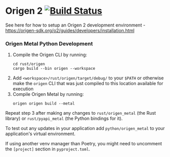 

# Origen 2 [![Build Status](https://github.com/Origen-SDK/o2/workflows/Regression%20Tests/badge.svg)](https://github.com/Origen-SDK/o2/actions?query=workflow%3A%22Regression+Tests%22)

See here for how to setup an Origen 2 development environment - https://origen-sdk.org/o2/guides/developers/installation.html


### Origen Metal Python Development

1. Compile the Origen CLI by running:
   ```text
   cd rust/origen
   cargo build --bin origen --workspace
   ```
2. Add `<workspace>/rust/origen/target/debug/` to your `$PATH` or otherwise make the `origen` CLI
   that was just compiled to this location available for execution
3. Compile Origen Metal by running:
   ```text
   origen origen build --metal
   ```

Repeat step 3 after making any changes to `rust/origen_metal` (the Rust library) or
`rust/pyapi_metal` (the Python bindings for it).

To test out any updates in your application add `python/origen_metal` to your application's
virtual environment.

If using another venv manager than Poetry, you might need to uncomment the `[project]` section
in `pyproject.toml`.


